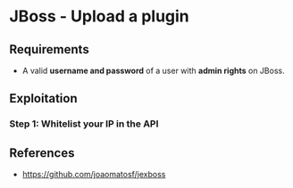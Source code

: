 # JBoss - Upload a plugin

## Requirements

 - A valid **username and password** of a user with **admin rights** on JBoss.

## Exploitation

### Step 1: Whitelist your IP in the API



## References
 - https://github.com/joaomatosf/jexboss